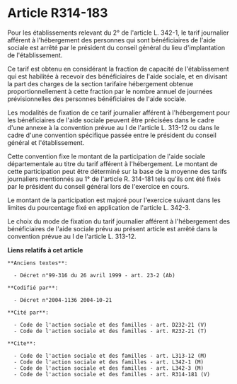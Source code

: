 # Article R314-183

Pour les établissements relevant du 2° de l'article L. 342-1, le tarif journalier afférent à l'hébergement des personnes qui
sont bénéficiaires de l'aide sociale est arrêté par le président du conseil général du lieu d'implantation de
l'établissement.

Ce tarif est obtenu en considérant la fraction de capacité de l'établissement qui est habilitée à recevoir des bénéficiaires
de l'aide sociale, et en divisant la part des charges de la section tarifaire hébergement obtenue proportionnellement à cette
fraction par le nombre annuel de journées prévisionnelles des personnes bénéficiaires de l'aide sociale.

Les modalités de fixation de ce tarif journalier afférent à l'hébergement pour les bénéficiaires de l'aide sociale peuvent
être précisées dans le cadre d'une annexe à la convention prévue au I de l'article L. 313-12 ou dans le cadre d'une
convention spécifique passée entre le président du conseil général et l'établissement.

Cette convention fixe le montant de la participation de l'aide sociale départementale au titre du tarif afférent à
l'hébergement. Le montant de cette participation peut être déterminé sur la base de la moyenne des tarifs journaliers
mentionnés au 1° de l'article R. 314-181 tels qu'ils ont été fixés par le président du conseil général lors de l'exercice en
cours.

Le montant de la participation est majoré pour l'exercice suivant dans les limites du pourcentage fixé en application de
l'article L. 342-3.

Le choix du mode de fixation du tarif journalier afférent à l'hébergement des bénéficiaires de l'aide sociale prévu au
présent article est arrêté dans la convention prévue au I de l'article L. 313-12.

**Liens relatifs à cet article**

	**Anciens textes**:

	  - Décret n°99-316 du 26 avril 1999 - art. 23-2 (Ab)

	**Codifié par**:

	  - Décret n°2004-1136 2004-10-21

	**Cité par**:

	  - Code de l'action sociale et des familles - art. D232-21 (V)
	  - Code de l'action sociale et des familles - art. R232-21 (T)

	**Cite**:

	  - Code de l'action sociale et des familles - art. L313-12 (M)
	  - Code de l'action sociale et des familles - art. L342-1 (M)
	  - Code de l'action sociale et des familles - art. L342-3 (M)
	  - Code de l'action sociale et des familles - art. R314-181 (V)
